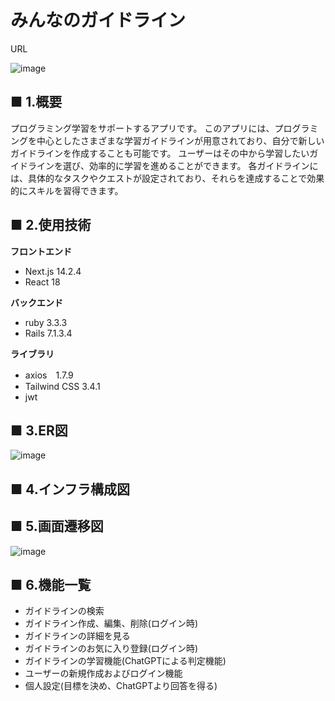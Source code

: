 # みんなのガイドライン
URL

![image](https://github.com/user-attachments/assets/e2c2f8eb-3d55-4559-86bc-d76e5ec9bd20)


## ■ 1.概要
プログラミング学習をサポートするアプリです。
このアプリには、プログラミングを中心としたさまざまな学習ガイドラインが用意されており、自分で新しいガイドラインを作成することも可能です。
ユーザーはその中から学習したいガイドラインを選び、効率的に学習を進めることができます。
各ガイドラインには、具体的なタスクやクエストが設定されており、それらを達成することで効果的にスキルを習得できます。


## ■ 2.使用技術
**フロントエンド**  
   - Next.js 14.2.4
   - React   18

**バックエンド**  
   - ruby  3.3.3
   - Rails 7.1.3.4

**ライブラリ**  
   - axios　1.7.9
   - Tailwind CSS 3.4.1
   - jwt
 
## ■ 3.ER図
![image](https://github.com/user-attachments/assets/8f3a6373-f557-451e-8d07-7398261be52c)

## ■ 4.インフラ構成図

## ■ 5.画面遷移図
![image](https://github.com/user-attachments/assets/f484a53b-ee73-46be-bf59-e07b928c4c4f)

## ■ 6.機能一覧
   - ガイドラインの検索
   - ガイドライン作成、編集、削除(ログイン時)
   - ガイドラインの詳細を見る
   - ガイドラインのお気に入り登録(ログイン時)
   - ガイドラインの学習機能(ChatGPTによる判定機能)
   - ユーザーの新規作成およびログイン機能
   - 個人設定(目標を決め、ChatGPTより回答を得る)




